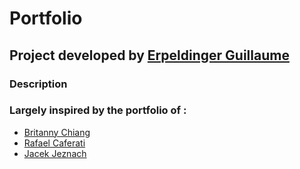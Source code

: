 # Portfolio

## Project developed by [Erpeldinger Guillaume](https://www.linkedin.com/in/guillaumeerpeldinger/)

### Description



### Largely inspired by the portfolio of :

- [Britanny Chiang](https://brittanychiang.com/)
- [Rafael Caferati](https://caferati.me/)
- [Jacek Jeznach](https://jacekjeznach.com/)
